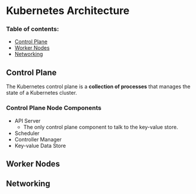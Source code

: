 # Kubernetes Architecture

### Table of contents:
- [Control Plane](#control-plane)
- [Worker Nodes](#worker-nodes)
- [Networking](#networking)

## Control Plane

The Kubernetes control plane is a **collection of processes** that manages the state of a Kubernetes cluster.

### Control Plane Node Components
- API Server
  - The only control plane component to talk to the key-value store.
- Scheduler
- Controller Manager
- Key-value Data Store

## Worker Nodes



## Networking

